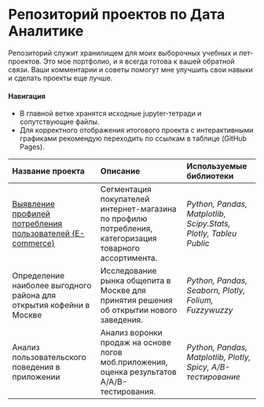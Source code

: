 # Репозиторий проектов по Дата Аналитике

Репозиторий служит хранилищем для моих выборочных учебных и пет-проектов. Это мое портфолио, и я всегда готова к вашей обратной связи. Ваши комментарии и советы помогут мне улучшить свои навыки и сделать проекты еще лучше. 



#### Навигация
-  В главной ветке хранятся исходные jupyter-тетради и сопутствующие файлы. 
-  Для корректного отображения итогового проекта с интерактивными графиками рекомендую переходить по ссылкам в таблице (GitHub Pages). 


| Название проекта | Описание | Используемые библиотеки |
| :-------------------- | :--------------------- |:---------------------------|
 [Выявление профилей потребления пользователей (E-commerce)](https://gayvoronskayaa.github.io/) | Сегментация покупателей интернет-магазина по профилю потребления, категоризация товарного ассортимента. | *Python, Pandas, Matplotlib, Scipy.Stats, Plotly, Tableu Public* |
 Определение наиболее выгодного района для открытия кофейни в Москве| Исследование рынка общепита в Москве для принятия решения об открытии нового заведения. | *Python, Pandas, Seaborn, Plotly, Folium, Fuzzywuzzy* |
 Анализ пользовательского поведения в приложении | Анализ воронки продаж на основе логов моб.приложения, оценка результатов A/A/B-тестирования. | *Python, Pandas, Matplotlib, Plotly, Spicy, A/B-тестирование* |
